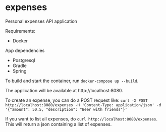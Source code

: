 # expenses
Personal expenses API application

Requirements:
- Docker

App dependencies
- Postgresql
- Gradle
- Spring

To build and start the container, run `docker-compose up --build`.

The application will be available at http://localhost:8080.

To create an expense, you can do a POST request like:
`curl -X POST http://localhost:8080/expenses -H 'Content-Type: application/json' -d '{"amount": 50.5, "description": "Beer with friends"}'`

If you want to list all expenses, do `curl http://localhost:8080/expenses`. This will return a json containing a list of expenses.
